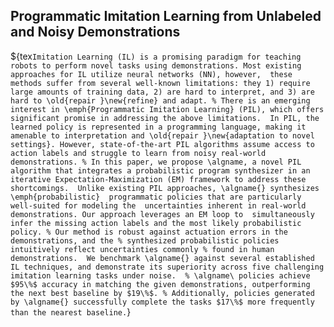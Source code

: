 ## Programmatic Imitation Learning from Unlabeled and Noisy Demonstrations
${tex`Imitation Learning (IL) is a promising paradigm for teaching robots to perform
novel tasks using demonstrations.
Most existing approaches for IL utilize neural networks (NN), however, 
these methods suffer from several well-known
limitations: they 1) require large amounts of training data, 2) are hard to
interpret, and 3) are hard to \old{repair }\new{refine} and adapt.
%
There is an emerging interest in \emph{Programmatic Imitation Learning} (PIL), which offers significant promise in addressing the above limitations. 
In PIL, the learned policy is represented in a programming language, making it amenable to interpretation and \old{repair }\new{adaptation to novel settings}. However, state-of-the-art PIL algorithms assume access to action labels and struggle to learn from noisy real-world demonstrations.
%
In this paper, we propose \algname, a
novel PIL algorithm that integrates a probabilistic program synthesizer in an
iterative Expectation-Maximization (EM) framework to address these shortcomings. 
Unlike existing PIL approaches, \algname{} synthesizes \emph{probabilistic} 
programmatic policies that are particularly well-suited for modeling the 
uncertainties inherent in real-world demonstrations. Our approach leverages an EM loop to 
simultaneously infer the missing action labels and the most likely probabilistic 
policy.
% Our method is robust against actuation errors in the demonstrations, and the
% synthesized probabilistic policies intuitively reflect uncertainties commonly
% found in human demonstrations. 
We benchmark \algname{} against several established IL techniques, and demonstrate its superiority across five challenging imitation learning tasks under noise. 
%
 \algname\ policies achieve  $95\%$ accuracy in matching the given demonstrations, outperforming the next best baseline by $19\%$.
%
Additionally, policies generated by \algname{} successfully complete the tasks $17\%$ more frequently than the nearest baseline.`}